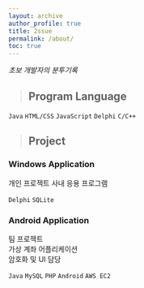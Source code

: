 ```yaml
---
layout: archive
author_profile: true
title: 2ssue
permalink: /about/
toc: true
---
```


*초보 개발자의 분투기록*

> ##  Program Language

`Java` `HTML/CSS` `JavaScript` `Delphi` `C/C++`  
  
> ## Project

### Windows Application

개인 프로젝트
사내 응용 프로그램  

`Delphi` `SQLite`  
  
### Android Application
  
팀 프로젝트  
가상 계좌 어플리케이션  
암호화 및 UI 담당  
  
`Java` `MySQL` `PHP` `Android` `AWS EC2`  

